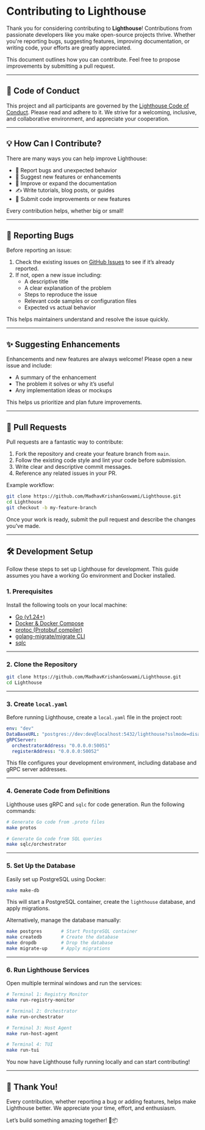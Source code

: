 # Contributing to Lighthouse

Thank you for considering contributing to **Lighthouse**! Contributions from passionate developers like you make open-source projects thrive. Whether you're reporting bugs, suggesting features, improving documentation, or writing code, your efforts are greatly appreciated.

This document outlines how you can contribute. Feel free to propose improvements by submitting a pull request.

---

## 📜 Code of Conduct

This project and all participants are governed by the [Lighthouse Code of Conduct](https://github.com/MadhavKrishanGoswami/Lighthouse/docs/CODE_OF_CONDUCT.md). Please read and adhere to it. We strive for a welcoming, inclusive, and collaborative environment, and appreciate your cooperation.

---

## 💡 How Can I Contribute?

There are many ways you can help improve Lighthouse:

- 🐞 Report bugs and unexpected behavior  
- 🚀 Suggest new features or enhancements  
- 📖 Improve or expand the documentation  
- ✍️ Write tutorials, blog posts, or guides  
- 🔧 Submit code improvements or new features  

Every contribution helps, whether big or small!

---

## 🐛 Reporting Bugs

Before reporting an issue:

1. Check the existing issues on [GitHub Issues](https://github.com/MadhavKrishanGoswami/Lighthouse/issues) to see if it’s already reported.  
2. If not, open a new issue including:
   - A descriptive title  
   - A clear explanation of the problem  
   - Steps to reproduce the issue  
   - Relevant code samples or configuration files  
   - Expected vs actual behavior  

This helps maintainers understand and resolve the issue quickly.

---

## ✨ Suggesting Enhancements

Enhancements and new features are always welcome! Please open a new issue and include:

- A summary of the enhancement  
- The problem it solves or why it’s useful  
- Any implementation ideas or mockups  

This helps us prioritize and plan future improvements.

---

## 📂 Pull Requests

Pull requests are a fantastic way to contribute:

1. Fork the repository and create your feature branch from `main`.  
2. Follow the existing code style and lint your code before submission.  
3. Write clear and descriptive commit messages.  
4. Reference any related issues in your PR.  

Example workflow:

```bash
git clone https://github.com/MadhavKrishanGoswami/Lighthouse.git
cd Lighthouse
git checkout -b my-feature-branch
````

Once your work is ready, submit the pull request and describe the changes you’ve made.

---

## 🛠 Development Setup

Follow these steps to set up Lighthouse for development. This guide assumes you have a working Go environment and Docker installed.

### 1. Prerequisites

Install the following tools on your local machine:

* [Go (v1.24+)](https://golang.org/dl/)
* [Docker & Docker Compose](https://www.docker.com/products/docker-desktop)
* [protoc (Protobuf compiler)](https://grpc.io/docs/protoc-installation/)
* [golang-migrate/migrate CLI](https://github.com/golang-migrate/migrate)
* [sqlc](https://sqlc.dev/)

---

### 2. Clone the Repository

```bash
git clone https://github.com/MadhavKrishanGoswami/Lighthouse.git
cd Lighthouse
```

---

### 3. Create `local.yaml`

Before running Lighthouse, create a `local.yaml` file in the project root:

```yaml
env: "dev"
DataBaseURL: "postgres://dev:dev@localhost:5432/lighthouse?sslmode=disable"
gRPCServer:
  orchestratorAddress: "0.0.0.0:50051"
  registerAddress: "0.0.0.0:50052"
```

This file configures your development environment, including database and gRPC server addresses.

---

### 4. Generate Code from Definitions

Lighthouse uses gRPC and `sqlc` for code generation. Run the following commands:

```bash
# Generate Go code from .proto files
make protos

# Generate Go code from SQL queries
make sqlc/orchestrator
```

---

### 5. Set Up the Database

Easily set up PostgreSQL using Docker:

```bash
make make-db
```

This will start a PostgreSQL container, create the `lighthouse` database, and apply migrations.

Alternatively, manage the database manually:

```bash
make postgres       # Start PostgreSQL container
make createdb       # Create the database
make dropdb         # Drop the database
make migrate-up     # Apply migrations
```

---

### 6. Run Lighthouse Services

Open multiple terminal windows and run the services:

```bash
# Terminal 1: Registry Monitor
make run-registry-monitor

# Terminal 2: Orchestrator
make run-orchestrator

# Terminal 3: Host Agent
make run-host-agent

# Terminal 4: TUI
make run-tui
```

You now have Lighthouse fully running locally and can start contributing!

---

## 🙏 Thank You!

Every contribution, whether reporting a bug or adding features, helps make Lighthouse better. We appreciate your time, effort, and enthusiasm.

Let’s build something amazing together! 🚀📦


